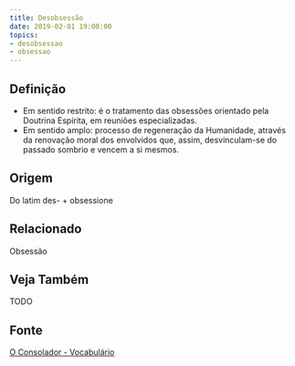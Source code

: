 ```yaml
---
title: Desobsessão
date: 2019-02-01 19:00:00
topics:
- desobsessao
- obsessao
---
```


## Definição
* Em sentido restrito: é o tratamento das obsessões orientado pela Doutrina
  Espírita, em reuniões especializadas. 
* Em sentido amplo: processo de regeneração da Humanidade, através da renovação
  moral dos envolvidos que, assim, desvinculam-se do passado sombrio e vencem a
  si mesmos. 


## Origem
Do latim des- + obsessione

## Relacionado
Obsessão

## Veja Também
TODO

## Fonte
[O Consolador - Vocabulário](http://www.oconsolador.com.br/linkfixo/vocabulario/principal.html)


